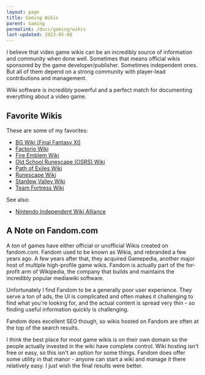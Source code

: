 ```yaml
---
layout: page
title: Gaming Wikis
parent: Gaming
permalink: /docs/gaming/wikis
last-updated: 2023-05-08
---
```


I believe that video game wikis can be an incredibly source of information and community when done well. Sometimes that means official wikis sponsored by the game developer/publisher. Sometimes independent ones. But all of them depend on a strong community with player-lead contributions and management.

Wiki software is incredibly powerful and a perfect match for documenting everything about a video game.


## Favorite Wikis

These are some of my favorites:

- [BG Wiki (Final Fantasy XI)](https://www.bg-wiki.com/ffxi/Main_Page)
- [Factorio Wiki](https://wiki.factorio.com/)
- [Fire Emblem Wiki](https://fireemblemwiki.org/)
- [Old School Runescape (OSRS) Wiki](https://oldschool.runescape.wiki/)
- [Path of Exiles Wiki](https://www.poewiki.net/wiki/Path_of_Exile_Wiki)
- [Runescape Wiki](https://runescape.wiki/)
- [Stardew Valley Wiki](https://stardewvalleywiki.com/Stardew_Valley_Wiki)
- [Team Fortress Wiki](https://wiki.teamfortress.com/wiki/Main_Page)

See also:

- [Nintendo Independent Wiki Alliance](https://www.niwanetwork.org/)

## A Note on Fandom.com

A *ton* of games have either official or unofficial Wikis created on fandom.com. Fandom used to be known as Wikia, and rebranded a few years ago. A few years after that, they acquired Gamepedia, another major host of multiple high-profile game wikis. Fandom is actually part of the for-profit arm of Wikipedia, the company that builds and maintains the incredibly popular mediawiki software.

Unfortunately I find Fandom to be a generally poor user experience. They serve a ton of ads, the UI is complicated and often makes it challenging to find what you're looking for, and the actual content is spread very thin - so finding useful information quickly is challenging.

Fandom does excellent SEO though, so wikis hosted on Fandom are often at the top of the search results.

I think the best place for most game wikis is on their own domain so the people actually invested in the wiki have complete control. Wiki hosting isn't free or easy, so this isn't an option for some things. Fandom does offer some utility in that manor - anyone can start a wiki and manage it there relatively easy. I just wish the final results were better.
